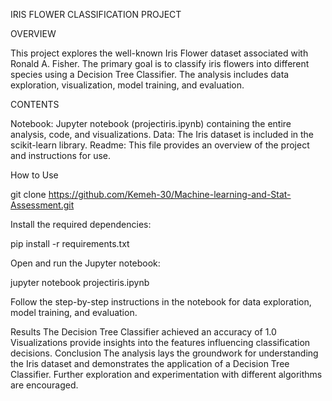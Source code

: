IRIS FLOWER CLASSIFICATION PROJECT


OVERVIEW 

This project explores the well-known Iris Flower dataset associated with Ronald A. Fisher. The primary goal is to classify iris flowers into different species using a Decision Tree Classifier. The analysis includes data exploration, visualization, model training, and evaluation.

CONTENTS

Notebook: Jupyter notebook (projectiris.ipynb) containing the entire analysis, code, and visualizations.
Data: The Iris dataset is included in the scikit-learn library.
Readme: This file provides an overview of the project and instructions for use.

How to Use

git clone  https://github.com/Kemeh-30/Machine-learning-and-Stat-Assessment.git

Install the required dependencies:

pip install -r requirements.txt


Open and run the Jupyter notebook:

jupyter notebook projectiris.ipynb

Follow the step-by-step instructions in the notebook for data exploration, model training, and evaluation.


Results
The Decision Tree Classifier achieved an accuracy of 1.0
Visualizations provide insights into the features influencing classification decisions.
Conclusion
The analysis lays the groundwork for understanding the Iris dataset and demonstrates the application of a Decision Tree Classifier. Further exploration and experimentation with different algorithms are encouraged.
